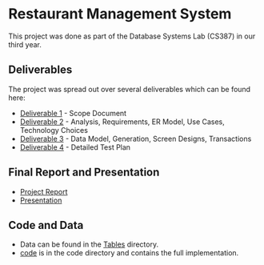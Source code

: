 # Restaurant Management System  

This project was done as part of the Database Systems Lab (CS387) in our third year. 

## Deliverables  
The project was spread out over several deliverables which can be found here:  

- [Deliverable 1](https://docs.google.com/document/d/1FnyioBfU3OCG5oa1TRMePYhNZkhZcvEbpPk0jPS9zxA/edit?usp=sharing) - Scope Document
- [Deliverable 2](https://docs.google.com/document/d/14BrTwc-z4wj9T7tjKwmR-RHYfHrgrorMcejndkvhWLM/edit) - Analysis, Requirements, ER Model, Use Cases, Technology Choices
- [Deliverable 3](https://docs.google.com/document/d/1MKbRuC2MHaueAgwyGKugyBJeGGghK4Oh-jv-UHzJoJo/edit) - Data Model, Generation, Screen Designs, Transactions
- [Deliverable 4](https://docs.google.com/document/d/1VO4FULHOvVtQ_lfVXpOZRXIs28vhP0TCUWWLy2kc-eM/edit?usp=sharing) - Detailed Test Plan

## Final Report and Presentation  

- [Project Report](https://docs.google.com/document/d/1FLYA2AX9k0VeQ2Yb5U007p73Je3Oslca3jQmoCT-9MU/edit?ts=6093de87#)
- [Presentation](https://docs.google.com/presentation/d/1OmmtPuc1QhljApG6R6h4JzRuNLK8QPBWMgNGr4RCr-o/edit#slide=id.p)

## Code and Data  
- Data can be found in the [Tables](Tables) directory.
- [code](code) is in the code directory and contains the full implementation.


